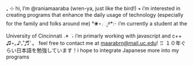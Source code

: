 ₊ ⊹ hi, I’m @raniamaaraba (wren-ya, just like the bird!)
⭒ i’m interested in creating programs that enhance the daily usage of technology (especially for the family and folks around me)
°❀⋆.ೃ࿔*:･ i’m currently a student at the University of Cincinnati
.𖥔 ݁ ˖ i’m primarly working with javascript and c++
♫⋆｡♪₊˚♬ﾟ。 feel free to contact me at maarabrn@mail.uc.edu!
♖ １０年ぐらい日本語を勉強しています！i hope to integrate Japanese more into my programs

<!---
raniamaaraba/raniamaaraba is a ✨ special ✨ repository because its `README.md` (this file) appears on your GitHub profile.
You can click the Preview link to take a look at your changes.
--->
